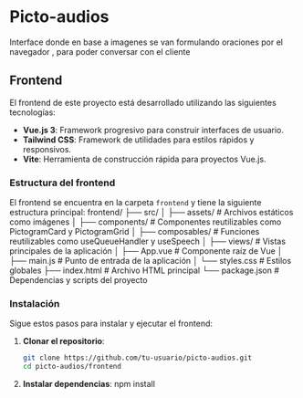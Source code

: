 # Picto-audios
Interface donde en base a imagenes se van formulando oraciones por el navegador , para poder conversar con el cliente

## Frontend

El frontend de este proyecto está desarrollado utilizando las siguientes tecnologías:

- **Vue.js 3**: Framework progresivo para construir interfaces de usuario.
- **Tailwind CSS**: Framework de utilidades para estilos rápidos y responsivos.
- **Vite**: Herramienta de construcción rápida para proyectos Vue.js.

### Estructura del frontend

El frontend se encuentra en la carpeta `frontend` y tiene la siguiente estructura principal:
frontend/ ├── src/ │ ├── assets/ # Archivos estáticos como imágenes │ ├── components/ # Componentes reutilizables como PictogramCard y PictogramGrid │ ├── composables/ # Funciones reutilizables como useQueueHandler y useSpeech │ ├── views/ # Vistas principales de la aplicación │ ├── App.vue # Componente raíz de Vue │ ├── main.js # Punto de entrada de la aplicación │ └── styles.css # Estilos globales ├── index.html # Archivo HTML principal └── package.json # Dependencias y scripts del proyecto

### Instalación

Sigue estos pasos para instalar y ejecutar el frontend:

1. **Clonar el repositorio**:
   ```bash
   git clone https://github.com/tu-usuario/picto-audios.git
   cd picto-audios/frontend
2. **Instalar dependencias**:
   npm install
